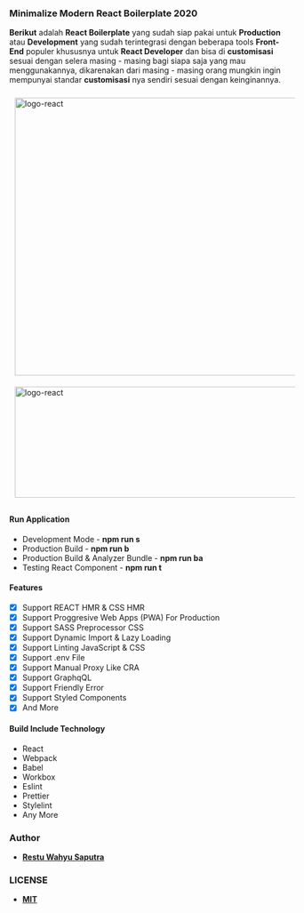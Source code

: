 ### Minimalize Modern React Boilerplate 2020

**Berikut** adalah **React Boilerplate** yang sudah siap pakai untuk **Production** atau **Development** yang sudah terintegrasi dengan beberapa tools **Front-End** populer khususnya untuk **React Developer** dan bisa di **customisasi** sesuai dengan selera masing - masing bagi siapa saja yang mau menggunakannya, dikarenakan dari masing - masing orang mungkin ingin mempunyai standar **customisasi** nya sendiri sesuai dengan keinginannya.

<img src="https://i.imgur.com/SZrhPak.png" width="1024" height="500" alt="logo-react" style="position:relative; margin: auto; padding:10px">

<img src="https://i.imgur.com/QGF0JH2.png" width="1024" height="200" alt="logo-react" style="position:relative; margin: auto; padding:10px">

#### Run Application

- Development Mode - **npm run s**
- Production Build - **npm run b**
- Production Build & Analyzer Bundle - **npm run ba**
- Testing React Component - **npm run t**

#### Features

- [x] Support REACT HMR & CSS HMR
- [x] Support Proggresive Web Apps (PWA) For Production
- [x] Support SASS Preprocessor CSS
- [x] Support Dynamic Import & Lazy Loading
- [x] Support Linting JavaScript & CSS
- [x] Support .env File
- [x] Support Manual Proxy Like CRA
- [x] Support GraphqQL
- [x] Support Friendly Error
- [x] Support Styled Components
- [x] And More

#### Build Include Technology

- React
- Webpack
- Babel
- Workbox
- Eslint
- Prettier
- Stylelint
- Any More

### Author

- **[Restu Wahyu Saputra](https://github.com/restuwahyu13)**

### LICENSE

- **[MIT](https://github.com/restuwahyu13/react-boilerplate/blob/master/LICENSE.md)**
